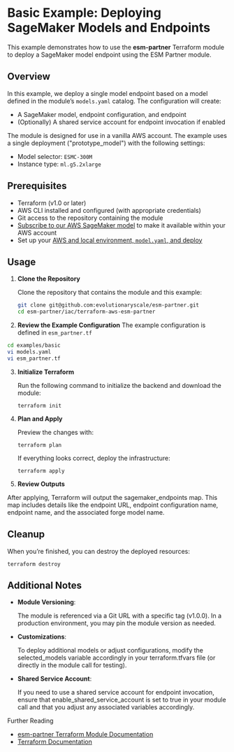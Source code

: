 # Basic Example: Deploying SageMaker Models and Endpoints

This example demonstrates how to use the **esm-partner** Terraform module to deploy a SageMaker model endpoint using the ESM Partner module.

## Overview

In this example, we deploy a single model endpoint based on a model defined in the module’s `models.yaml` catalog. The configuration will create:
- A SageMaker model, endpoint configuration, and endpoint
- (Optionally) A shared service account for endpoint invocation if enabled

The module is designed for use in a vanilla AWS account. The example uses a single deployment ("prototype_model") with the following settings:
- Model selector: `ESMC-300M`
- Instance type: `ml.g5.2xlarge`

## Prerequisites

- Terraform (v1.0 or later)
- AWS CLI installed and configured (with appropriate credentials)
- Git access to the repository containing the module
- [Subscribe to our AWS SageMaker model](./GETTING_STARTED.md#sagemaker-model-subscription) to make it available within your AWS account
- Set up your [AWS and local environment, `model.yaml`, and deploy](./GETTING_STARTED.md#setup-and-initial-deploy)

## Usage

1. **Clone the Repository**

   Clone the repository that contains the module and this example:
   ```bash
   git clone git@github.com:evolutionaryscale/esm-partner.git
   cd esm-partner/iac/terraform-aws-esm-partner
   ```

2.	**Review the Example Configuration**
The example configuration is defined in `esm_partner.tf`

   ```bash
   cd examples/basic
   vi models.yaml
   vi esm_partner.tf
   ```

3. **Initialize Terraform**

   Run the following command to initialize the backend and download the module:

   ```shell
   terraform init
   ```

4. **Plan and Apply**

   Preview the changes with:

   ```shell
   terraform plan
   ```

   If everything looks correct, deploy the infrastructure:

   ```shell
   terraform apply
   ```

5.	**Review Outputs**

   After applying, Terraform will output the sagemaker_endpoints map. This map includes details like the endpoint URL, endpoint configuration name, endpoint name, and the associated forge model name.

## Cleanup

When you’re finished, you can destroy the deployed resources:

   ```shell
   terraform destroy
   ```
## Additional Notes

- **Module Versioning**:

   The module is referenced via a Git URL with a specific tag (v1.0.0). In a production environment, you may pin the module version as needed.

- **Customizations**:

   To deploy additional models or adjust configurations, modify the selected_models variable accordingly in your terraform.tfvars file (or directly in the module call for testing).

- **Shared Service Account**:

   If you need to use a shared service account for endpoint invocation, ensure that enable_shared_service_account is set to true in your module call and that you adjust any associated variables accordingly.

Further Reading
- [esm-partner Terraform Module Documentation](../../README.md)
- [Terraform Documentation](https://www.terraform.io/docs)
